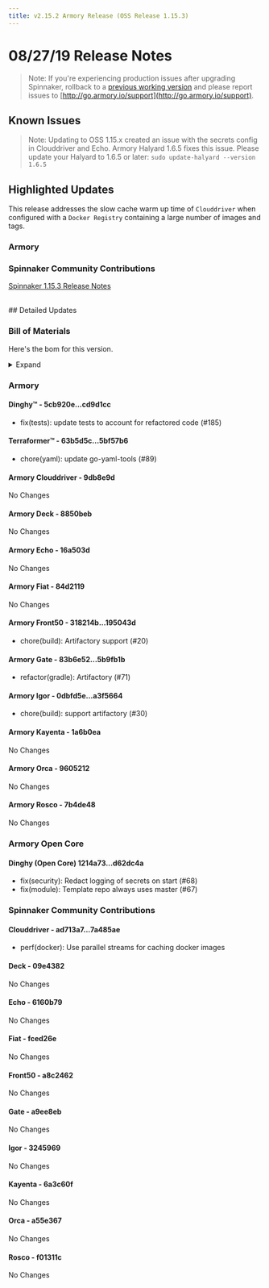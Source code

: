 ```yaml
---
title: v2.15.2 Armory Release (OSS Release 1.15.3)
---
```


# 08/27/19 Release Notes

> Note: If you're experiencing production issues after upgrading Spinnaker, rollback to a [previous working version](http://docs.armory.io/admin-guides/troubleshooting/#i-upgraded-spinnaker-and-it-is-no-longer-responding-how-do-i-rollback) and please report issues to [http://go.armory.io/support](http://go.armory.io/support).

## Known Issues
> Note: Updating to OSS 1.15.x created an issue with the secrets config in Clouddriver and Echo. Armory Halyard 1.6.5 fixes this issue. Please update your Halyard to 1.6.5 or later:
`sudo update-halyard --version 1.6.5`

## Highlighted Updates

This release addresses the slow cache warm up time of `Clouddriver` when configured with a `Docker Registry` containing a large number of images and tags.

### Armory

###  Spinnaker Community Contributions
[Spinnaker 1.15.3 Release Notes](https://www.spinnaker.io/community/releases/versions/1-15-3-changelog)  

<br>
## Detailed Updates

### Bill of Materials
Here's the bom for this version.
<details><summary>Expand</summary>
<pre class="highlight">
<code>version: 2.15.2-rc887
timestamp: "2019-08-27 23:13:58"
services:
  clouddriver:
    version: 6.2.0-9db8e9d-7a485ae-rc27
  deck:
    version: 2.10.2-8850beb-09e4382-rc20
  dinghy:
    version: 0.0.4-cd9d1cc-rc847
  echo:
    version: 2.6.0-16a503d-6160b79-rc15
  fiat:
    version: 1.6.1-84d2119-fced26e-rc15
  front50:
    version: 0.18.0-195043d-a8c2462-rc18
  gate:
    version: 1.10.0-5b9fb1b-a9ee8eb-rc16
  igor:
    version: 1.4.0-a3f5664-3245969-rc16
  kayenta:
    version: 0.10.1-1a6b0ea-6a3c60f-rc20
  monitoring-daemon:
    version: 0.14.0-a37ddce-rc6
  monitoring-third-party:
    version: 0.14.0-a37ddce-rc6
  orca:
    version: 2.8.2-9605212-a55e367-rc18
  rosco:
    version: 0.13.0-7b4de48-f01311c-rc20
  terraformer:
    version: 0.0.2-5bf57b6-rc4
dependencies:
  redis:
    version: 2:2.8.4-2
artifactSources:
  dockerRegistry: docker.io/armory</code>
</pre>
</details>



### Armory
#### Dinghy&trade; - 5cb920e...cd9d1cc
 - fix(tests): update tests to account for refactored code (#185)

#### Terraformer&trade; - 63b5d5c...5bf57b6
 - chore(yaml): update go-yaml-tools (#89)

#### Armory Clouddriver  - 9db8e9d
No Changes

#### Armory Deck  - 8850beb
No Changes

#### Armory Echo  - 16a503d
No Changes

#### Armory Fiat  - 84d2119
No Changes

#### Armory Front50  - 318214b...195043d
 - chore(build): Artifactory support (#20)

#### Armory Gate  - 83b6e52...5b9fb1b
 - refactor(gradle): Artifactory (#71)

#### Armory Igor  - 0dbfd5e...a3f5664
 - chore(build): support artifactory (#30)

#### Armory Kayenta  - 1a6b0ea
No Changes

#### Armory Orca  - 9605212
No Changes

#### Armory Rosco  - 7b4de48
No Changes

### Armory Open Core

#### Dinghy (Open Core) 1214a73...d62dc4a
 - fix(security): Redact logging of secrets on start (#68)
 - fix(module): Template repo always uses master (#67)

###  Spinnaker Community Contributions

#### Clouddriver  - ad713a7...7a485ae
 - perf(docker): Use parallel streams for caching docker images

#### Deck  - 09e4382
No Changes

#### Echo  - 6160b79
No Changes

#### Fiat  - fced26e
No Changes

#### Front50  - a8c2462
No Changes

#### Gate  - a9ee8eb
No Changes

#### Igor  - 3245969
No Changes

#### Kayenta  - 6a3c60f
No Changes

#### Orca  - a55e367
No Changes

#### Rosco  - f01311c
No Changes
